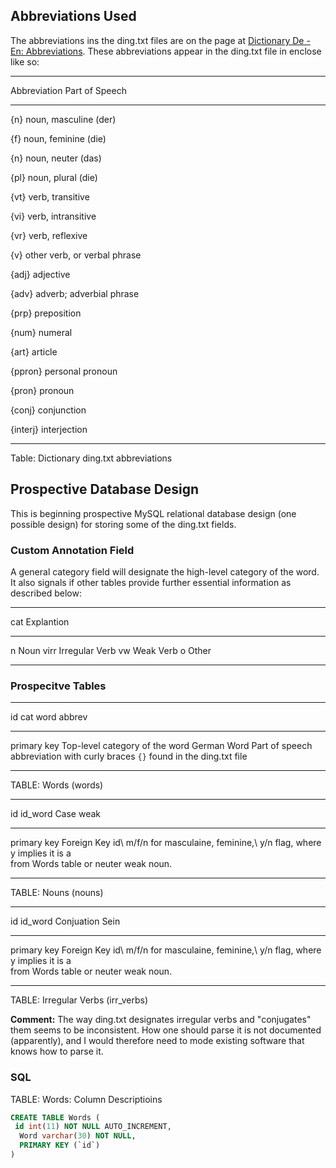 <div class="container">

## Abbreviations Used

The abbreviations ins the ding.txt files are on the page at [Dictionary De - En: Abbreviations](https://dict.tu-chemnitz.de/de-en/abb.en.html). These abbreviations appear
in the ding.txt file in enclose like so:

 ---------------------------------------------
 Abbreviation   Part of Speech 
 -------------- ------------------------------
 {n}            noun, masculine (der)

 {f}            noun, feminine (die)

 {n}            noun, neuter (das)

 {pl}           noun, plural (die)

 {vt}           verb, transitive

 {vi}           verb, intransitive

 {vr}           verb, reflexive

 {v}            other verb, or verbal phrase

 {adj}          adjective

 {adv}          adverb; adverbial phrase

 {prp}          preposition

 {num}          numeral

 {art}          article 

 {ppron}        personal pronoun

 {pron}         pronoun

 {conj}         conjunction 

 {interj}       interjection
 -------------- ------------------------------

 Table: Dictionary ding.txt abbreviations 

## Prospective Database Design

This is beginning prospective MySQL relational database design (one possible design) for storing some of the ding.txt fields.

### Custom Annotation Field

A general category field will designate the high-level category of the word. It also signals if other tables provide further essential information as described below:

 -------- -----------------
 cat      Explantion
 -------- -----------------
 n        Noun
 virr     Irregular Verb
 vw       Weak Verb
 o        Other
 -------- ----------------

### Prospecitve Tables

 ------------ -------------------------------- -------------------------------------------------------------------------------------------------
 id            cat                             word             abbrev                                                                      
 ------------  ------------------------------- ---------------- --------------------------------------------------------------------------------
 primary key   Top-level category of the word  German Word      Part of speech abbreviation with curly braces `{}` found in the ding.txt file
 ------------  ------------------------------- ---------------- --------------------------------------------------------------------------------
 
 TABLE: Words (words)

 ------------ --------------------------------------------------------------------------------------------
 id           id_word            Case                                weak
 ------------ ------------------ ----------------------------------- -------------------------------------
 primary key  Foreign Key id\    m/f/n  for masculaine, feminine,\   y/n flag, where y implies it is a\
              from Words table   or neuter                           weak noun.
 ------------ ------------------ ----------------------------------- --------------------------------------
 
 TABLE: Nouns (nouns) 

 ------------ --------------------------------------------------------------------------------------------
 id           id_word            Conjuation                          Sein
 ------------ ------------------ ----------------------------------- -------------------------------------
 primary key  Foreign Key id\    m/f/n  for masculaine, feminine,\   y/n flag, where y implies it is a\
              from Words table   or neuter                           weak noun.
 ------------ ------------------ ----------------------------------- --------------------------------------
 
 TABLE: Irregular Verbs (irr_verbs) 

**Comment:** The way ding.txt designates irregular verbs and "conjugates" them seems to be inconsistent. How one should parse it is not documented (apparently), and I would therefore need to mode existing software
that knows how to parse it.

### SQL

 TABLE: Words: Column Descriptioins

```sql
CREATE TABLE Words (
 id int(11) NOT NULL AUTO_INCREMENT,
  Word varchar(30) NOT NULL,
  PRIMARY KEY (`id`)
)
```

</div>
